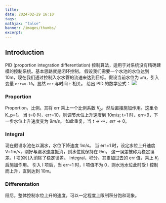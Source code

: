 ```yaml
---
title: 
date: 2024-02-29 16:10
tags: 
mathjax: "false"
banner: /images/thumbs/
excerpt:
---
```


## Introduction

PID (proportion integration differentiation) 控制算法，适用于对系统没有精确建模的控制系统。基本思路就是闭环控制。
假设我们需要一个水池的水位达到 10m，现在我们通过控制入水水管的流速来达到目标。假设当前水位为 `x`m，引入变量 `err=x-10`。显然 `err` 与时间 `t` 相关。
给出 PID 的数学公式：
![](PID_img_1.png)

### Proportion

Proportion，比例。其将 err 乘上一个比例系数 $K_p$，然后直接施加作用。这里令 K_p=1。
当 t=0 时，err=10，则调节水位上升速度到 $10m/s$;
t=1 时，err=9，下一步水位上升速度变为 $9m/s$。
如此重复，当 $t \to \infty$，$err \to 0$。

### Integral

现在假设水池在以漏水，水位下降速度 $1m/s$。
当 err=1 时，设定水位上升速度 V=1m/s，刚好与漏水速度抵消，则水位就保持在 9m。
这一误差被称为稳定误差。I 项的引入消除了稳定误差。
Integral，积分。其累加过去的 err 值，乘上 $K_i$ 后施加作用。
引入 I 项后，当 err=1 时，I 项值不为 0，则水池水位此时受 I 控制而上升，直到达到 10m。

### Differentation

阻尼，整体控制水位上升的速度。可以一定程度上限制积分饱和现象。
